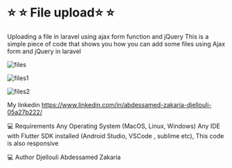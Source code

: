 # ⭐️ ⭐️ File upload⭐️ ⭐️
Uploading a file in laravel using ajax form function and jQuery 
This is a simple piece of code that shows you how you can add some files using Ajax form and jQuery in laravel

![files](https://github.com/zakidjellouli47/File-upload/assets/69325676/10ba0723-11d2-4f30-8e85-df069811004f)

![files1](https://github.com/zakidjellouli47/File-upload/assets/69325676/529ebb54-0de8-498d-accc-3020688be0d2)

![files2](https://github.com/zakidjellouli47/File-upload/assets/69325676/a1f289ae-fde6-41c5-881b-015efbf29d08)

My linkedin https://www.linkedin.com/in/abdessamed-zakaria-djellouli-05a27b222/

💻 Requirements Any Operating System (MacOS, Linux, Windows) Any IDE with Flutter SDK installed (Android Studio, VSCode , sublime etc), This code is also responsive

💻 Author Djellouli Abdessamed Zakaria
